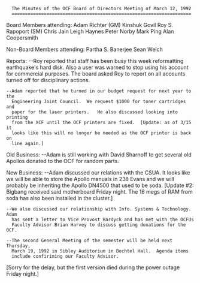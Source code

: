       The Minutes of the OCF Board of Directors Meeting of March 12, 1992
      ===================================================================

Board Members attending:
      Adam Richter (GM)           Kinshuk Govil
      Roy S. Rapoport (SM)        Chris Jain
      Leigh Haynes                Peter Norby
      Mark Ping                   Alan Coopersmith

Non-Board Members attending:
      Partha S. Banerjee		Sean Welch

Reports:
    --Roy reported that staff has been busy this week reformatting earthquake's
      hard disk.  Also a user was warned to stop using his account for 
      commercial purposes.  The board asked Roy to report on all accounts
      turned off for disciplinary actions.

    --Adam reported that he turned in our budget request for next year to the
      Engineering Joint Council.  We request $1000 for toner cartridges and 
      paper for the laser printers.   He also discussed looking into printing
      from the XCF until the OCF printers are fixed.  [Update: as of 3/15 it 
      looks like this will no longer be needed as the OCF printer is back on
      line again.]


Old Business:
    --Adam is still working with David Sharnoff to get several old Apollos
      donated to the OCF for random parts.


New Business:
    --Adam discussed our relations with the CSUA.  It looks like we will be
      able to store the Apollo manuals in 238 Evans and we will probably be
      inheriting the Apollo DN4500 that used to be soda.  [Update #2: Bigbang
      received said motherboard Friday night.  The 16 megs of RAM from soda
      has also been installed in the cluster.]

    --We also discussed our relationship with Info. Systems & Technology.  Adam
      has sent a letter to Vice Provost Hardyck and has met with the OCFUs
      Faculty Advisor Brian Harvey to discuss getting donations for the OCF.

    --The second General Meeting of the semester will be held next Thursday,
      March 19, 1992 in Sibley Auditorium in Bechtel Hall.  Agenda items
      include confiriming our Faculty Advisor.


[Sorry for the delay, but the first version died during the power outage Friday 
night.]

